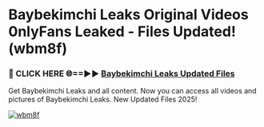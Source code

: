 # Baybekimchi Leaks Original Videos 0nlyFans Leaked - Files Updated! (wbm8f)

<h3>🔴 CLICK HERE 🌐==►► <a href="https://tinyurl.com/4seja8ks" rel="nofollow">Baybekimchi Leaks Updated Files</a></h3>

Get Baybekimchi Leaks and all content. Now you can access all videos and pictures of Baybekimchi Leaks. New Updated Files 2025!

[![wbm8f](https://i.imgur.com/EWjZXRe.gif)](https://tinyurl.com/4seja8ks)
